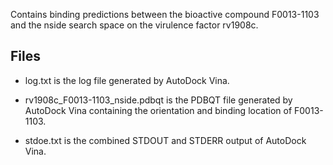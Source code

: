 Contains binding predictions between the bioactive compound F0013-1103 and the nside search space on the virulence factor rv1908c.

## Files

- log.txt is the log file generated by AutoDock Vina.

- rv1908c_F0013-1103_nside.pdbqt is the PDBQT file generated by AutoDock Vina containing the orientation and binding location of F0013-1103.

- stdoe.txt is the combined STDOUT and STDERR output of AutoDock Vina.

